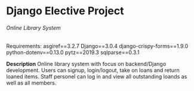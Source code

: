 # Django Elective Project
###### Online Library System

Requirements:
asgiref==3.2.7
Django==3.0.4
django-crispy-forms==1.9.0
python-dotenv==0.13.0
pytz==2019.3
sqlparse==0.3.1

__Description__
Online library system with focus on backend/Django development. Users can signup, login/logout, take on loans and return loaned items. Staff personel can log in and view all outstanding loands as well as all members.